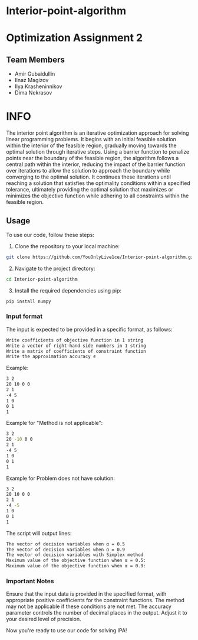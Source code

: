 ﻿# Interior-point-algorithm
# Optimization Assignment 2

## Team Members
- Amir Gubaidullin
- Ilnaz Magizov
- Ilya Krasheninnikov
- Dima Nekrasov

# INFO
The interior point algorithm is an iterative optimization approach for solving linear programming problems. It begins with an initial feasible solution within the interior of the feasible region, gradually moving towards the optimal solution through iterative steps. Using a barrier function to penalize points near the boundary of the feasible region, the algorithm follows a central path within the interior, reducing the impact of the barrier function over iterations to allow the solution to approach the boundary while converging to the optimal solution. It continues these iterations until reaching a solution that satisfies the optimality conditions within a specified tolerance, ultimately providing the optimal solution that maximizes or minimizes the objective function while adhering to all constraints within the feasible region.
## Usage
To use our code, follow these steps:

1. Clone the repository to your local machine:
```bash
git clone https://github.com/YouOnlyLive1ce/Interior-point-algorithm.git
```
2. Navigate to the project directory:
```bash
cd Interior-point-algorithm
```
3. Install the required dependencies using pip:
```bash
pip install numpy
```

### Input format
The input is expected to be provided in a specific format, as follows:

```bash
Write coefficients of objective function in 1 string
Write a vector of right-hand side numbers in 1 string
Write a matrix of coefficients of constraint function
Write the approximation accuracy ϵ
```

Example:
```bash
3 2
20 10 0 0
2 1
-4 5
1 0
0 1
1
```

Example for "Method is not applicable":
```bash
3 2
20 -10 0 0
2 1
-4 5
1 0
0 1
1
```

Example for Problem does not have solution:
```bash
3 2
20 10 0 0
2 1
-4 -5
1 0
0 1
1
```


The script will output lines:
```bash
The vector of decision variables when α = 0.5
The vector of decision variables when α = 0.9
The vector of decision variables with Simplex method
Maximum value of the objective function when α = 0.5:
Maximum value of the objective function when α = 0.9:
```

### Important Notes
Ensure that the input data is provided in the specified format, with appropriate positive coefficients for the constraint functions. The method may not be applicable if these conditions are not met.
The accuracy parameter controls the number of decimal places in the output. Adjust it to your desired level of precision.

Now you're ready to use our code for solving IPA!
